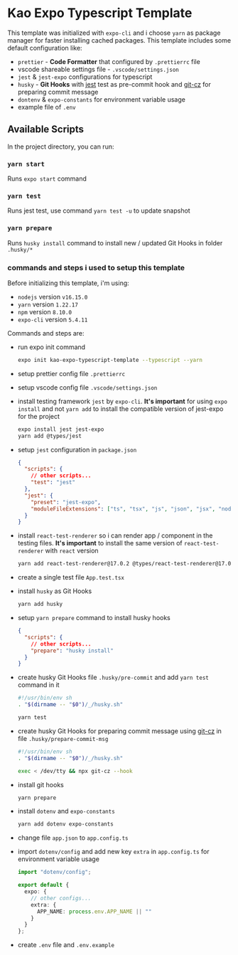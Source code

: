 # Kao Expo Typescript Template

This template was initialized with `expo-cli` and i choose `yarn` as package manager for faster installing cached packages. This template includes some default configuration like:

- `prettier` - **Code Formatter** that configured by `.prettierrc` file
- vscode shareable settings file - `.vscode/settings.json`
- `jest` & `jest-expo` configurations for typescript
- `husky` - **Git Hooks** with [jest](https://jestjs.io/docs/getting-started) test as pre-commit hook and [git-cz](https://github.com/streamich/git-cz) for preparing commit message
- `dontenv` & `expo-constants` for environment variable usage
- example file of `.env`

## Available Scripts

In the project directory, you can run:

### `yarn start`

Runs `expo start` command

### `yarn test`

Runs jest test, use command `yarn test -u` to update snapshot

### `yarn prepare`

Runs `husky install` command to install new / updated Git Hooks in folder `.husky/*`

### commands and steps i used to setup this template

Before initializing this template, i'm using:

- `nodejs` version `v16.15.0`
- `yarn` version `1.22.17`
- `npm` version `8.10.0`
- `expo-cli` version `5.4.11`

Commands and steps are:

- run expo init command
  ```sh
  expo init kao-expo-typescript-template --typescript --yarn
  ```
- setup prettier config file `.prettierrc`
- setup vscode config file `.vscode/settings.json`
- install testing framework `jest` by `expo-cli`.
  **It's important** for using `expo install` and not `yarn add` to install the compatible version of jest-expo for the project
  ```sh
  expo install jest jest-expo
  yarn add @types/jest
  ```
- setup `jest` configuration in `package.json`
  ```json
  {
    "scripts": {
      // other scripts...
      "test": "jest"
    },
    "jest": {
      "preset": "jest-expo",
      "moduleFileExtensions": ["ts", "tsx", "js", "json", "jsx", "node"]
    }
  }
  ```
- install `react-test-renderer` so i can render app / component in the testing files.
  **It's important** to install the same version of `react-test-renderer` with `react` version
  ```sh
  yarn add react-test-renderer@17.0.2 @types/react-test-renderer@17.0.2
  ```
- create a single test file `App.test.tsx`
- install `husky` as Git Hooks
  ```sh
  yarn add husky
  ```
- setup `yarn prepare` command to install husky hooks
  ```json
  {
    "scripts": {
      // other scripts...
      "prepare": "husky install"
    }
  }
  ```
- create husky Git Hooks file `.husky/pre-commit` and add `yarn test` command in it

  ```sh
  #!/usr/bin/env sh
  . "$(dirname -- "$0")/_/husky.sh"

  yarn test
  ```

- create husky Git Hooks for preparing commit message using [git-cz](https://github.com/streamich/git-cz) in file `.husky/prepare-commit-msg`

  ```sh
  #!/usr/bin/env sh
  . "$(dirname -- "$0")/_/husky.sh"

  exec < /dev/tty && npx git-cz --hook
  ```

- install git hooks
  ```sh
  yarn prepare
  ```
- install `dotenv` and `expo-constants`
  ```sh
  yarn add dotenv expo-constants
  ```
- change file `app.json` to `app.config.ts`
- import `dotenv/config` and add new key `extra` in `app.config.ts` for environment variable usage

  ```ts
  import "dotenv/config";

  export default {
    expo: {
      // other configs...
      extra: {
        APP_NAME: process.env.APP_NAME || ""
      }
    }
  };
  ```

- create `.env` file and `.env.example`
